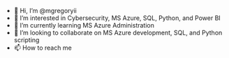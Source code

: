 - 👋 Hi, I’m @mgregoryii
- 👀 I’m interested in Cybersecurity, MS Azure, SQL, Python, and Power BI
- 🌱 I’m currently learning MS Azure Administration
- 💞️ I’m looking to collaborate on MS Azure development, SQL, and Python scripting
- 📫 How to reach me 

<!---
mgregoryii/mgregoryii is a ✨ special ✨ repository because its `README.md` (this file) appears on your GitHub profile.
You can click the Preview link to take a look at your changes.
--->
